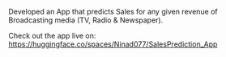 Developed an App that predicts Sales for any given revenue of Broadcasting media (TV, Radio & Newspaper).

Check out the app live on: https://huggingface.co/spaces/Ninad077/SalesPrediction_App
